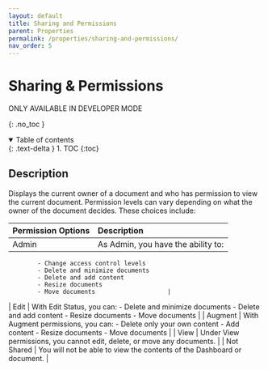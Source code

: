 ```yaml
---
layout: default
title: Sharing and Permissions
parent: Properties
permalink: /properties/sharing-and-permissions/
nav_order: 5
---
```


# Sharing & Permissions
ONLY AVAILABLE IN DEVELOPER MODE

{: .no_toc }

<details open markdown="block">
  <summary>
    Table of contents
  </summary>
  {: .text-delta }
1. TOC
{:toc}
</details>

## Description 
Displays the current owner of a document and who has permission to view the current document. Permission levels can vary depending on what the owner of the document decides. These choices include: 

| Permission Options     | Description |
|:-------------|:------------------|
| Admin | As Admin, you have the ability to: 
            - Change access control levels
            - Delete and minimize documents
            - Delete and add content
            - Resize documents
            - Move documents                    |
| Edit | With Edit Status, you can:
            - Delete and minimize documents
            - Delete and add content
            - Resize documents
            - Move documents                    |
| Augment | With Augment permissions, you can:
            - Delete only your own content
            - Add content
            - Resize documents
            - Move documents                    |
| View | Under View permissions, you cannot edit, delete, or move any documents. | 
| Not Shared | You will not be able to view the contents of the Dashboard or document. | 